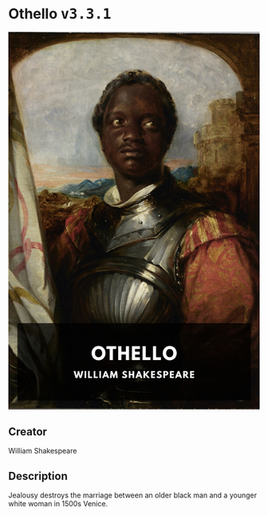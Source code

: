 
# Othello <kbd>v3.3.1</kbd>

<center>
  <img src="./cover-1024.jpg"/>
</center>

## Creator
William Shakespeare

## Description
Jealousy destroys the marriage between an older black man and a younger white woman in 1500s Venice.
